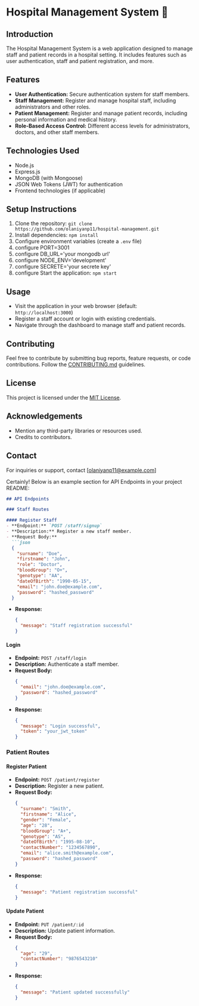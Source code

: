 # Hospital Management System 	&#127973;

## Introduction
The Hospital Management System is a web application designed to manage staff and patient records in a hospital setting. It includes features such as user authentication, staff and patient registration, and more.

## Features
- **User Authentication:** Secure authentication system for staff members.
- **Staff Management:** Register and manage hospital staff, including administrators and other roles.
- **Patient Management:** Register and manage patient records, including personal information and medical history.
- **Role-Based Access Control:** Different access levels for administrators, doctors, and other staff members.

## Technologies Used
- Node.js
- Express.js
- MongoDB (with Mongoose)
- JSON Web Tokens (JWT) for authentication
- Frontend technologies (if applicable)

## Setup Instructions
1. Clone the repository: `git clone https://github.com/olaniyanp11/hospital-management.git`
2. Install dependencies: `npm install`
3. Configure environment variables (create a `.env` file)
4. configure PORT=3001
5. configure  DB_URL='your mongodb url'
6. configure NODE_ENV='development'
7. configure SECRETE='your secrete key'
8. configure Start the application: `npm start`

## Usage
- Visit the application in your web browser (default: `http://localhost:3000`)
- Register a staff account or login with existing credentials.
- Navigate through the dashboard to manage staff and patient records.

## Contributing
Feel free to contribute by submitting bug reports, feature requests, or code contributions. Follow the [CONTRIBUTING.md](CONTRIBUTING.md) guidelines.

## License
This project is licensed under the [MIT License](LICENSE).

## Acknowledgements
- Mention any third-party libraries or resources used.
- Credits to contributors.

## Contact
For inquiries or support, contact [olaniyanp11@example.com]

Certainly! Below is an example section for API Endpoints in your project README:

```markdown
## API Endpoints

### Staff Routes

#### Register Staff
- **Endpoint:** `POST /staff/signup`
- **Description:** Register a new staff member.
- **Request Body:**
  ```json
  {
    "surname": "Doe",
    "firstname": "John",
    "role": "Doctor",
    "bloodGroup": "O+",
    "genotype": "AA",
    "dateOfBirth": "1990-05-15",
    "email": "john.doe@example.com",
    "password": "hashed_password"
  }
  ```
- **Response:**
  ```json
  {
    "message": "Staff registration successful"
  }
  ```

#### Login
- **Endpoint:** `POST /staff/login`
- **Description:** Authenticate a staff member.
- **Request Body:**
  ```json
  {
    "email": "john.doe@example.com",
    "password": "hashed_password"
  }
  ```
- **Response:**
  ```json
  {
    "message": "Login successful",
    "token": "your_jwt_token"
  }
  ```

### Patient Routes

#### Register Patient
- **Endpoint:** `POST /patient/register`
- **Description:** Register a new patient.
- **Request Body:**
  ```json
  {
    "surname": "Smith",
    "firstname": "Alice",
    "gender": "Female",
    "age": "28",
    "bloodGroup": "A+",
    "genotype": "AS",
    "dateOfBirth": "1995-08-10",
    "contactNumber": "1234567890",
    "email": "alice.smith@example.com",
    "password": "hashed_password"
  }
  ```
- **Response:**
  ```json
  {
    "message": "Patient registration successful"
  }
  ```

#### Update Patient
- **Endpoint:** `PUT /patient/:id`
- **Description:** Update patient information.
- **Request Body:**
  ```json
  {
    "age": "29",
    "contactNumber": "9876543210"
  }
  ```
- **Response:**
  ```json
  {
    "message": "Patient updated successfully"
  }
  ```

```
